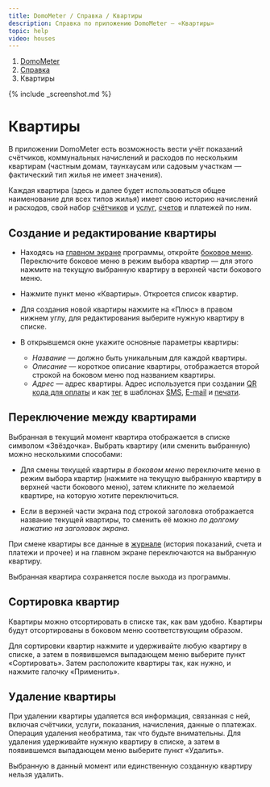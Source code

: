 ```yaml
---
title: DomoMeter / Справка / Квартиры
description: Справка по приложению DomoMeter — «Квартиры»
topic: help
video: houses
---
```


<div class="row">
<ol class="breadcrumb pull-right">
  <li><a href="{{ '/' | absolute_url }}">DomoMeter</a></li>
  <li><a href="{{ '/help' | absolute_url }}">Справка</a></li>
  <li class="active">Квартиры</li>
</ol>
</div>

<script type="text/javascript">
	var screenshots = [
	  '{{ "/assets/img/screens/houses.png" | absolute_url }}', 
	  '{{ "/assets/img/screens/house-properties.png" | absolute_url }}'
	];
</script>
{% include _screenshot.md %}

<div class="instruction" markdown="1">

# Квартиры

В приложении DomoMeter есть возможность вести учёт показаний счётчиков, коммунальных начислений и расходов по нескольким квартирам 
(частным домам, таунхаусам или садовым участкам — фактический тип жилья не имеет значения).  

Каждая квартира (здесь и далее будет использоваться общее наименование для всех типов жилья) имеет свою историю начислений и расходов, свой набор [счётчиков](/help/counters) и [услуг](/help/services), [счетов](/help/bills) и платежей по ним.

## Создание и редактирование квартиры

* Находясь на [главном экране](/help/mainscreen) программы, откройте [боковое меню](/help/mainscreen#drawer). 
Переключите боковое меню в режим выбора квартир — для этого нажмите на текущую выбранную квартиру в верхней части бокового меню.

* Нажмите пункт меню «Квартиры». Откроется список квартир. 
 
* Для создания новой квартиры нажмите на «Плюс» в правом нижнем углу, для редактирования выберите нужную квартиру в списке. 
 
* В открывшемся окне укажите основные параметры квартиры:

  * *Название* — должно быть уникальным для каждой квартиры. 
  * *Описание* — короткое описание квартиры, отображается второй строкой на боковом меню под названием квартиры. 
  * *Адрес* — адрес квартиры. Адрес используется при создании [QR кода для оплаты](/help/qrcode) и как [тег](/help/tags) в шаблонах [SMS](/help/sms-templates), [E-mail](/help/email-templates) и [печати](/help/printing-templates).
  
## Переключение между квартирами

Выбранная в текущий момент квартира отображается в списке символом «Звёздочка».
Выбрать квартиру (или сменить выбранную) можно несколькими способами:
 
* Для смены текущей квартиры *в боковом меню* переключите меню в режим выбора квартир (нажмите на текущую выбранную квартиру в верхней части бокового меню), 
затем кликните по желаемой квартире, на которую хотите переключиться.

* Если в верхней части экрана под строкой заголовка отображается название текущей квартиры, то сменить её можно *по долгому нажатию на заголовок экрана*.

При смене квартиры все данные в [журнале](/help/journal) (история показаний, счета и платежи и прочее) и на главном экране переключаются на выбранную квартиру.

Выбранная квартира сохраняется после выхода из программы.
  
## Сортировка квартир
  
Квартиры можно отсортировать в списке так, как вам удобно. Квартиры будут отсортированы в боковом меню соответствующим образом.  

Для сортировки квартир нажмите и удерживайте любую квартиру в списке, а затем в появившемся выпадающем меню выберите пункт «Сортировать».
Затем расположите квартиры так, как нужно, и нажмите галочку «Применить».
  
## Удаление квартиры  
  
При удалении квартиры удаляется вся информация, связанная с ней, включая счётчики, услуги, показания, начисления, данные о платежах.
Операция удаления необратима, так что будьте внимательны.
Для удаления удерживайте нужную квартиру в списке, а затем в появившемся выпадающем меню выберите пункт «Удалить».
 
Выбранную в данный момент или единственную созданную квартиру нельзя удалить.
</div>